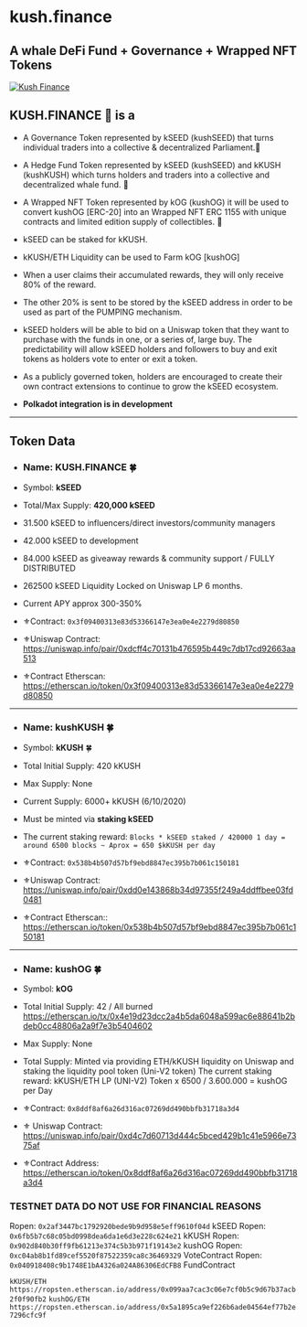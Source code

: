 # kush.finance #
## A whale DeFi Fund + Governance + Wrapped NFT Tokens ##



<a href="https://kush.finance"><img src="https://pbs.twimg.com/profile_images/1307795929085349890/SIwMAo38_400x400.jpg" title="Kush Finance" alt="Kush Finance"></a>
<!-- [![KushFinance](https://pbs.twimg.com/profile_images/1307795929085349890/SIwMAo38_400x400.jpg)](https://kush.finance) -->
## KUSH.FINANCE :herb: is a


- A Governance Token represented by kSEED (kushSEED) that turns individual traders into a collective & decentralized Parliament.:hammer:

- A Hedge Fund Token represented by kSEED (kushSEED) and kKUSH (kushKUSH) which turns holders and traders into a collective and decentralized whale fund. :whale2:

- A Wrapped NFT Token represented by kOG (kushOG) it will be used to convert kushOG [ERC-20] into an Wrapped NFT ERC 1155 with unique contracts and limited edition supply of collectibles. :art:




- kSEED can be staked for kKUSH. 
- kKUSH/ETH Liquidity can be used to Farm kOG [kushOG]
 
- When a user claims their accumulated rewards, they will only receive 80% of the reward.
- The other 20% is sent to be stored by the kSEED address in order to be used as part of the PUMPING mechanism.
 
- kSEED holders will be able to bid on a Uniswap token that they want to purchase with the funds in one, or a series of, large buy. The predictability will allow kSEED holders and followers to buy and exit tokens as holders vote to enter or exit a token.
 
- As a publicly governed token, holders are encouraged to create their own contract extensions to continue to grow the kSEED ecosystem.
 
- **Polkadot integration is in development**
-------------
## Token Data ##

- ### Name: KUSH.FINANCE 🍀
- Symbol: **kSEED**
- Total/Max Supply: **420,000 kSEED**
- 31.500 kSEED to influencers/direct investors/community managers
- 42.000 kSEED to development
- 84.000 kSEED as giveaway rewards & community support / FULLY DISTRIBUTED
- 262500 kSEED Liquidity Locked on Uniswap LP 6 months.
- Current APY approx 300-350%

- ⚜️Contract: `0x3f09400313e83d53366147e3ea0e4e2279d80850`
- ⚜️Uniswap Contract: https://uniswap.info/pair/0xdcff4c70131b476595b449c7db17cd92663aa513
- ⚜️Contract Etherscan:  https://etherscan.io/token/0x3f09400313e83d53366147e3ea0e4e2279d80850
-------------
- ### Name: kushKUSH 🍀
- Symbol: **kKUSH** 🍀
- Total Initial Supply: 420 kKUSH
- Max Supply: None
- Current Supply: 6000+ kKUSH (6/10/2020)
- Must be minted via **staking kSEED**
- The current staking reward: `Blocks * kSEED staked / 420000
1 day = around 6500 blocks ~ Aprox = 650 $kKUSH per day`

- ⚜️Contract: `0x538b4b507d57bf9ebd8847ec395b7b061c150181`
- ⚜️Uniswap Contract: https://uniswap.info/pair/0xdd0e143868b34d97355f249a4ddffbee03fd0481 
- ⚜️Contract Etherscan::  https://etherscan.io/token/0x538b4b507d57bf9ebd8847ec395b7b061c150181  

-------------
- ### Name: kushOG 🍀
- Symbol: **kOG**
- Total Initial Supply: 42 / All burned https://etherscan.io/tx/0x4e19d23dcc2a4b5da6048a599ac6e88641b2bdeb0cc48806a2a9f7e3b5404602
- Max Supply: None
- Total Supply: Minted via providing ETH/kKUSH liquidity on Uniswap and staking the liquidity pool token (Uni-V2 token)
The current staking reward: kKUSH/ETH LP (UNI-V2) Token x 6500 / 3.600.000 = kushOG per Day

- ⚜️Contract: `0x8ddf8af6a26d316ac07269dd490bbfb31718a3d4 `
- ⚜️ Uniswap Contract: https://uniswap.info/pair/0xd4c7d60713d444c5bced429b1c41e5966e7375af 
- ⚜️Contract Address:  https://etherscan.io/token/0x8ddf8af6a26d316ac07269dd490bbfb31718a3d4  


### TESTNET DATA DO NOT USE FOR FINANCIAL REASONS ### 
Ropen: `0x2af3447bc1792920bede9b9d958e5eff9610f04d` kSEED
Ropen: `0x6fb5b7c68c05bd0998dea6da1e6d3e228c624e21` kKUSH 
Ropen: `0x902d840b30ff9fb61213e374c5b3b971f19143e2` kushOG
Ropen: `0xc04ab8b1fd89cef5520f87522359ca8c36469329` VoteContract
Ropen: `0x040918408c9b1748E1bA4326a024A86306EdCFB8` FundContract


`kKUSH/ETH https://ropsten.etherscan.io/address/0x099aa7cac3c06e7cf0b5c9d67b37acb2f0f90fb2`
`kushOG/ETH https://ropsten.etherscan.io/address/0x5a1895ca9ef226b6ade04564ef77b2e7296cfc9f`
